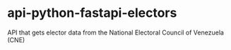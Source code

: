 # api-python-fastapi-electors
API that gets elector data from the National Electoral Council of Venezuela (CNE)
